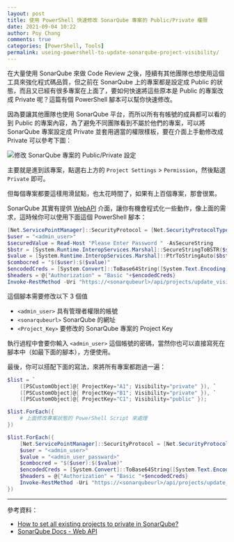 ```yaml
---
layout: post
title: 使用 PowerShell 快速修改 SonarQube 專案的 Public/Private 權限
date: 2021-09-04 10:22
author: Poy Chang
comments: true
categories: [PowerShell, Tools]
permalink: useing-powershell-to-update-sonarqube-project-visibility/
---
```


在大量使用 SonarQube 來做 Code Review 之後，陸續有其他團隊也想使用這個工具來強化程式碼品質，但之前在 SonarQube 上的專案都是設定成 Public 的狀態，而且又已經有很多專案在上面了，要如何快速將這些原本是 Public 的專案改成 Private 呢？這篇有個 PowerShell 腳本可以幫你快速修改。

因為要讓其他團隊也使用 SonarQube 平台，而所以所有有帳號的成員都可以看的到 Public 的專案內容，為了避免不同團隊看到不屬於他們的專案，可以將 SonarQube 專案設定成 Private 並套用適當的權限樣板，要在介面上手動修改成 Private 可以參考下圖：

![修改 SonarQube 專案的 Public/Private 設定](https://i.imgur.com/Fjexubr.png)

主要就是進到該專案，點選右上方的 `Project Settings` > `Permission`，然後點選 `Private` 即可。

但每個專案都要這樣用滑鼠點，也太花時間了，如果有上百個專案，那會很累。

SonarQube 其實有提供 [WebAPI](https://docs.sonarqube.org/latest/extend/web-api/) 介面，讓你有機會程式化一些動作，像上面的需求，這時候你可以使用下面這個 PowerShell 腳本：

```powershell
[Net.ServicePointManager]::SecurityProtocol = [Net.SecurityProtocolType]::Tls12
$user = "<admin_user>"
$securedValue = Read-Host "Please Enter Password " -AsSecureString
$bstr = [System.Runtime.InteropServices.Marshal]::SecureStringToBSTR($securedValue)
$value = [System.Runtime.InteropServices.Marshal]::PtrToStringAuto($bstr)
$combocred = "$($user):$($value)"
$encodedCreds = [System.Convert]::ToBase64String([System.Text.Encoding]::UTF8.GetBytes($combocred))
$headers = @{"Authorization" = "Basic "+$encodedCreds}
Invoke-RestMethod -Uri "https://<sonarqubeurl>/api/projects/update_visibility?project=<Project_Key>&visibility=private" -Method Post -Headers $headers -ContentType "application/json"
```

這個腳本需要修改以下 3 個值

- `<admin_user>` 具有管理者權限的帳號
- `<sonarqubeurl>` SonarQube 的網址
- `<Project_Key>` 要修改的 SonarQube 專案的 Project Key

執行過程中會要你輸入 `<admin_user>` 這個帳號的密碼，當然你也可以直接寫死在腳本中（如最下面的腳本），方便使用。

最後，你可以搭配下面的寫法，來將所有專案都跑過一遍：

```powershell
$list = `
    ([PSCustomObject]@{ ProjectKey="A1"; Visibility="private" }), `
    ([PSCustomObject]@{ ProjectKey="B1"; Visibility="private" }), `
    ([PSCustomObject]@{ ProjectKey="C1"; Visibility="public" });

$list.ForEach({ 
    # 上面修改專案狀態的 PowerShell Script 來處理
})

$list.ForEach({ 
    [Net.ServicePointManager]::SecurityProtocol = [Net.SecurityProtocolType]::Tls12
    $user = "<admin_user>"
    $value = "<admin_user_passward>"
    $combocred = "$($user):$($value)"
    $encodedCreds = [System.Convert]::ToBase64String([System.Text.Encoding]::UTF8.GetBytes($combocred))
    $headers = @{"Authorization" = "Basic "+$encodedCreds}
    Invoke-RestMethod -Uri "https://<sonarqubeurl>/api/projects/update_visibility?project=$($_.ProjectKey)&visibility=$($_.Visibility)" -Method Post -Headers $headers -ContentType "application/json"
})
```

----------

參考資料：

* [How to set all existing projects to private in SonarQube?](https://community.sonarsource.com/t/how-to-set-all-existing-projects-to-private-in-sonarqube/4320/21)
* [SonarQube Docs - Web API](https://docs.sonarqube.org/latest/extend/web-api/)
